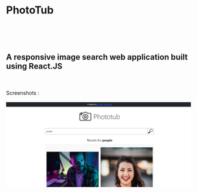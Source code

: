 # PhotoTub
<br><br><br>
## A responsive image search web application built using React.JS
<br><br>
Screenshots : <br><br>
![alt text](https://github.com/shikharbhardwaj3110/PhotoTub/blob/main/search1.PNG?raw=true)
